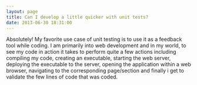 ```yaml
---
layout: page
title: Can I develop a little quicker with unit tests?
date: 2013-06-30 18:31:00
---
```


Absolutely! My favorite use case of unit testing is to use it as a feedback tool while coding. I am primarily into
web development and in my world, to see my code in action it takes to perform quite a few actions <!-- more --> including
compiling my code, creating an executable, starting the web server, deploying the executable to the server, opening the
application within a web browser, navigating to the corresponding page/section and finally i get to validate the few
lines of code that was coded.